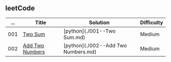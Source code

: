 
## leetCode


...    | Title   | Solution  |  Difficulty
-------- | -------- | -------- | --------
001 | [Two Sum](https://oj.leetcode.com/problems/two-sum/) | [python](./001--Two Sum.md) | Medium
002 | [Add Two Numbers](https://oj.leetcode.com/problems/add-two-numbers/) | [python](./002--Add Two Numbers.md) | Medium

